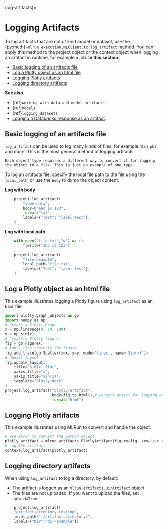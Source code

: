 (log-artifacts)=
# Logging Artifacts
To log artifacts that are not of kind model or dataset, use the {py:meth}`~mlrun.execution.MLClientCtx.log_artifact` method.
You can apply this method to the project object or the context object when logging an artifact in runtime, for example a job.
**In this section**
- [Basic logging of an artifacts file](#basic-logging-of-an-artifacts-file)
- [Log a Plotly object as an html file](#log-a-plotly-object-as-an-html-file)
- [Logging Plotly artifacts](#logging-plotly-artifacts)
- [Logging directory artifacts](#logging-directory-artifacts)

**See also**
- {ref}`working-with-data-and-model-artifacts`
- {ref}`models`
- {ref}`logging_datasets`
- [Logging a Databricks response as an artifact](../runtimes/databricks.html#logging-a-databricks-response-as-an-artifact).
## Basic logging of an artifacts file
`log_artifact` can be used to log many kinds of files, for example `html`,`pkl` and more. This is the most general method of logging artifacts. 
```{admonition} Tip
Each object type requires a different way to convert it for logging the object to a file. This is just an example of one type.
```
To log an artifacts file, specify the local file path to the file using the `local_path`, or use the `body` to dump the object content.

**Log with body**
```python
    project.log_artifact(
        "some-data",
        body=b"abc is 123",
        format="txt",
        labels={"Test": "label-test"},
    )
```
**Log with local path**
```python
    with open("file.txt","w") as f:
        f.write("abc is 123")
    
    project.log_artifact(
        "file-example",
        local_path="file.txt",
        labels={"Test": "label-test"},
    )
```
## Log a Plotly object as an html file
This example illustrates logging a Plotly figure using `log_artifact` as an `html` file:
```python
import plotly.graph_objects as go
import numpy as np
# Create a Sin(x) Graph
x = np.linspace(0, 10, 100)
y = np.sin(x)
# Create a Plotly figure
fig = go.Figure()
# Add a line trace to the figure
fig.add_trace(go.Scatter(x=x, y=y, mode='lines', name='Sin(x)'))
# Update layout
fig.update_layout(
    title="Sin(x) Plot",
    xaxis_title="x",
    yaxis_title="sin(x)",
    template="plotly_dark" 
)
project.log_artifact("plotly-artifact",
                     body=fig.to_html(),# convert object for logging an html file
                     format="html")
```
## Logging Plotly artifacts 
This example illustrates using MLRun to convert and handle the object: 
```python
# Use mlrun to convert the python object
plotly_artifact = mlrun.artifacts.PlotlyArtifact(figure=fig, key="sin_x") 
# Log the artifact
context.log_artifact(plotly_artifact) 
```
## Logging directory artifacts 
When using `log_artifact` to log a directory, by default:
- The artifact is logged as an `mlrun.artifacts.DirArtifact` object.
- The files are not uploaded. If you want to upload the files, set `upload=True`.
```python
    project.log_artifact(
    "artifact-directory-testing",
    local_path="./artifact_directory/",
    labels={"Dir":"dir-example"})
```